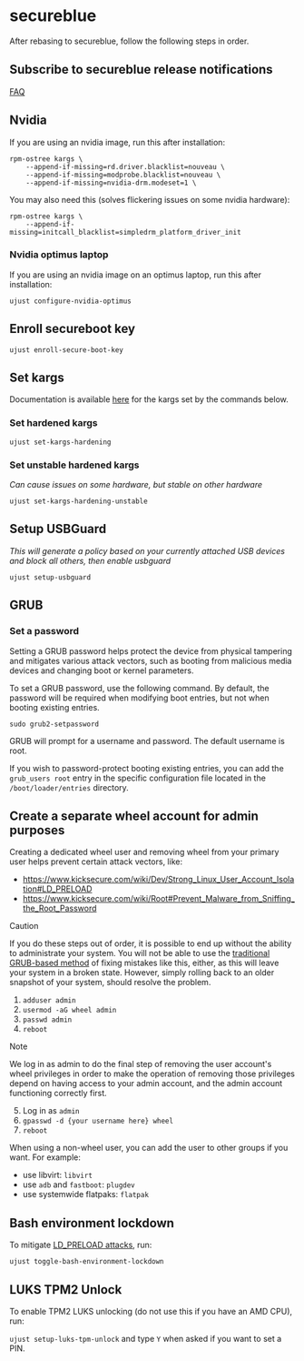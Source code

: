# secureblue

After rebasing to secureblue, follow the following steps in order.

## Subscribe to secureblue release notifications

[FAQ](https://github.com/secureblue/secureblue/blob/live/FAQ.md#how-do-i-get-notified-of-secureblue-changes)

## Nvidia
If you are using an nvidia image, run this after installation:

```
rpm-ostree kargs \
    --append-if-missing=rd.driver.blacklist=nouveau \
    --append-if-missing=modprobe.blacklist=nouveau \
    --append-if-missing=nvidia-drm.modeset=1 \
```

You may also need this (solves flickering issues on some nvidia hardware):
```
rpm-ostree kargs \
    --append-if-missing=initcall_blacklist=simpledrm_platform_driver_init
```

### Nvidia optimus laptop
If you are using an nvidia image on an optimus laptop, run this after installation:

```
ujust configure-nvidia-optimus
```

## Enroll secureboot key

```
ujust enroll-secure-boot-key
```

## Set kargs

Documentation is available [here](https://github.com/secureblue/secureblue/blob/live/files/system/usr/share/ublue-os/just/60-custom.just.readme.md) for the kargs set by the commands below.

### Set hardened kargs

```
ujust set-kargs-hardening
```

### Set unstable hardened kargs

*Can cause issues on some hardware, but stable on other hardware*

```
ujust set-kargs-hardening-unstable
```

## Setup USBGuard

*This will generate a policy based on your currently attached USB devices and block all others, then enable usbguard*

```
ujust setup-usbguard
```

## GRUB
### Set a password

Setting a GRUB password helps protect the device from physical tampering and mitigates various attack vectors, such as booting from malicious media devices and changing boot or kernel parameters.

To set a GRUB password, use the following command. By default, the password will be required when modifying boot entries, but not when booting existing entries.

```
sudo grub2-setpassword
```

GRUB will prompt for a username and password. The default username is root.

If you wish to password-protect booting existing entries, you can add the `grub_users root` entry in the specific configuration file located in the `/boot/loader/entries` directory.

## Create a separate wheel account for admin purposes

Creating a dedicated wheel user and removing wheel from your primary user helps prevent certain attack vectors, like:

- https://www.kicksecure.com/wiki/Dev/Strong_Linux_User_Account_Isolation#LD_PRELOAD
- https://www.kicksecure.com/wiki/Root#Prevent_Malware_from_Sniffing_the_Root_Password

> [!CAUTION]
> If you do these steps out of order, it is possible to end up without the ability to administrate your system. You will not be able to use the [traditional GRUB-based method](https://linuxconfig.org/recover-reset-forgotten-linux-root-password) of fixing mistakes like this, either, as this will leave your system in a broken state. However, simply rolling back to an older snapshot of your system, should resolve the problem.

1. ```adduser admin```
2. ```usermod -aG wheel admin```
3. ```passwd admin```
4. ```reboot```

> [!NOTE]
> We log in as admin to do the final step of removing the user account's wheel privileges in order to make the operation of removing those privileges depend on having access to your admin account, and the admin account functioning correctly first.

5. Log in as `admin`
6. ```gpasswd -d {your username here} wheel```
7. ```reboot```

When using a non-wheel user, you can add the user to other groups if you want. For example:

- use libvirt: `libvirt`
- use `adb` and `fastboot`: `plugdev`
- use systemwide flatpaks: `flatpak`


## Bash environment lockdown

To mitigate [LD_PRELOAD attacks](https://github.com/Aishou/wayland-keylogger), run:

```
ujust toggle-bash-environment-lockdown
```

## LUKS TPM2 Unlock

To enable TPM2 LUKS unlocking (do not use this if you have an AMD CPU), run:

`ujust setup-luks-tpm-unlock` and type `Y` when asked if you want to set a PIN.
